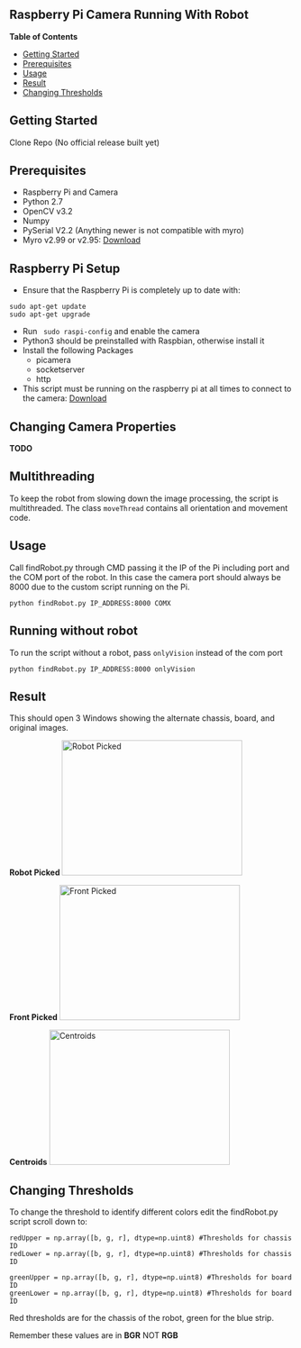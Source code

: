 ## Raspberry Pi Camera Running With Robot  

**Table of Contents**
- [Getting Started](#getting-started)
- [Prerequisites](#prerequisites)
- [Usage](#usage)
- [Result](#result)
- [Changing Thresholds](#changing-thresholds)

## Getting Started

Clone Repo (No official release built yet)

## Prerequisites
- Raspberry Pi and Camera
- Python 2.7
- OpenCV v3.2
- Numpy
- PySerial V2.2 (Anything newer is not compatible with myro)
- Myro v2.99 or v2.95: [Download](http://www.betterbots.com/download/myro-install-2.9.5.zip)

## Raspberry Pi Setup
  - Ensure that the Raspberry Pi is completely up to date with:
  ```
  sudo apt-get update  
  sudo apt-get upgrade
  ```
  - Run ``` sudo raspi-config``` and enable the camera
  - Python3 should be preinstalled with Raspbian, otherwise install it
  - Install the following Packages
    - picamera
    - socketserver
    - http  
  - This script must be running on the raspberry pi at all times to connect to the camera:  [Download](https://gist.github.com/JoshuaA9088/a47b948ce61361230d387555eec84b57/archive/daa53c14bc95cb01e9cac1056fcfeab9c13dbf49.zip)

## Changing Camera Properties
**TODO**

## Multithreading
  To keep the robot from slowing down the image processing, the script is multithreaded. The class ``moveThread`` contains all orientation and movement code.

## Usage
  Call findRobot.py through CMD passing it the IP of the Pi including port and the COM port of the robot. In this case the camera port should always be 8000 due to the custom script running on the Pi.

  ```
  python findRobot.py IP_ADDRESS:8000 COMX
  ```  

## Running without robot
  To run the script without a robot, pass ``onlyVision`` instead of the com port

  ```
  python findRobot.py IP_ADDRESS:8000 onlyVision
  ```

## Result
  This should open 3 Windows showing the alternate chassis, board, and original images.

  **Robot Picked**
  <img src="https://user-images.githubusercontent.com/14321139/34995801-d096836a-fa94-11e7-9c0d-7db769829056.PNG" alt="Robot Picked" width="320" height="240">

  **Front Picked**
  <img src="https://user-images.githubusercontent.com/14321139/34995798-cff908e2-fa94-11e7-96e2-6e31c177178c.PNG" alt="Front Picked" width="320" height="240">

  **Centroids**
  <img src="https://user-images.githubusercontent.com/14321139/34995799-d02e19f6-fa94-11e7-850f-02060456b2b1.PNG" alt="Centroids" width="320" height="240">


## Changing Thresholds
  To change the threshold to identify different colors edit the findRobot.py script scroll down to:

  ```
  redUpper = np.array([b, g, r], dtype=np.uint8) #Thresholds for chassis ID
  redLower = np.array([b, g, r], dtype=np.uint8) #Thresholds for chassis ID

  greenUpper = np.array([b, g, r], dtype=np.uint8) #Thresholds for board ID
  greenLower = np.array([b, g, r], dtype=np.uint8) #Thresholds for board ID
  ```

  Red thresholds are for the chassis of the robot, green for the blue strip.

  Remember these values are in **BGR** NOT **RGB**
